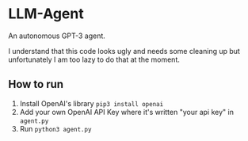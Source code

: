 # LLM-Agent
An autonomous GPT-3 agent.

I understand that this code looks ugly and needs some cleaning up but unfortunately I am too lazy to do that at the moment. 

## How to run

1. Install OpenAI's library `pip3 install openai`
2. Add your own OpenAI API Key where it's written "your api key" in `agent.py`
3. Run `python3 agent.py`
